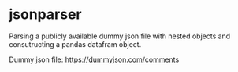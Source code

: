 # jsonparser

Parsing a publicly available dummy json file with nested objects and consutructing a pandas datafram object.

Dummy json file: https://dummyjson.com/comments
